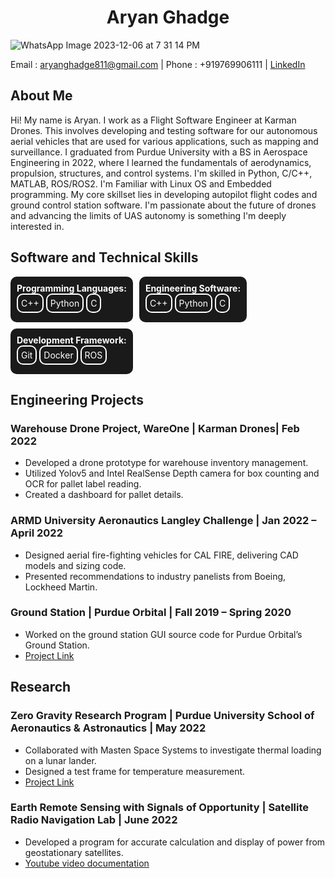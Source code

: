 # <div style="text-align: center;">Aryan Ghadge</div>

![WhatsApp Image 2023-12-06 at 7 31 14 PM](https://github.com/aryanghadge/aryanghadge.github.io/assets/150444246/f8640d1b-fc89-49b2-9711-5f1d146e2901)

Email : aryanghadge811@gmail.com | Phone : +919769906111 | [LinkedIn](https://www.linkedin.com/in/aryan-ghadge-b0012a192/) 

## About Me
Hi! My name is Aryan. I work as a Flight Software Engineer at Karman Drones. This involves developing and testing software for our autonomous aerial vehicles that are used for various applications, such as mapping and surveillance.
I graduated from Purdue University with a BS in Aerospace Engineering in 2022, where I learned the fundamentals of aerodynamics, propulsion, structures, and control systems. 
I'm skilled in Python, C/C++, MATLAB, ROS/ROS2. I'm Familiar with Linux OS and Embedded programming. My core skillset lies in developing autopilot flight codes and ground control station software. 
I'm passionate about the future of drones and advancing the limits of UAS autonomy is something I'm deeply interested in. 


## Software and Technical Skills

<div style="display: flex; flex-wrap: wrap; gap: 10px;">

  <div style="background-color: #1a1a1a; color: white; padding: 10px; border-radius: 10px;">
    <strong>Programming Languages:</strong><br>
    <div style="border: 2px solid #ffffff; border-radius: 10px; padding: 5px; display: inline-block; margin-bottom: 5px;">C++</div>
    <div style="border: 2px solid #ffffff; border-radius: 10px; padding: 5px; display: inline-block; margin-bottom: 5px;">Python</div>
    <div style="border: 2px solid #ffffff; border-radius: 10px; padding: 5px; display: inline-block; margin-bottom: 5px;">C</div>
  </div>

  <div style="background-color: #1a1a1a; color: white; padding: 10px; border-radius: 10px;">
    <strong>Engineering Software:</strong><br>
    <div style="border: 2px solid #ffffff; border-radius: 10px; padding: 5px; display: inline-block; margin-bottom: 5px;">C++</div>
    <div style="border: 2px solid #ffffff; border-radius: 10px; padding: 5px; display: inline-block; margin-bottom: 5px;">Python</div>
    <div style="border: 2px solid #ffffff; border-radius: 10px; padding: 5px; display: inline-block; margin-bottom: 5px;">C</div>
  </div>

  <div style="background-color: #1a1a1a; color: white; padding: 10px; border-radius: 10px;">
    <strong>Development Framework:</strong><br>
    <div style="border: 2px solid #ffffff; border-radius: 10px; padding: 5px; display: inline-block; margin-bottom: 5px;">Git</div>
    <div style="border: 2px solid #ffffff; border-radius: 10px; padding: 5px; display: inline-block; margin-bottom: 5px;">Docker</div>
    <div style="border: 2px solid #ffffff; border-radius: 10px; padding: 5px; display: inline-block; margin-bottom: 5px;">ROS</div>
  </div>


</div>

## Engineering Projects

### Warehouse Drone Project, WareOne | Karman Drones| Feb 2022

- Developed a drone prototype for warehouse inventory management.
- Utilized Yolov5 and Intel RealSense Depth camera for box counting and OCR for pallet label reading.
- Created a dashboard for pallet details.

### ARMD University Aeronautics Langley Challenge | Jan 2022 – April 2022

- Designed aerial fire-fighting vehicles for CAL FIRE, delivering CAD models and sizing code.
- Presented recommendations to industry panelists from Boeing, Lockheed Martin.

### Ground Station | Purdue Orbital | Fall 2019 – Spring 2020

- Worked on the ground station GUI source code for Purdue Orbital’s Ground Station.
- [Project Link](https://github.com/purdue-orbital/ground-station-GUI)

## Research

### Zero Gravity Research Program | Purdue University School of Aeronautics & Astronautics | May 2022

- Collaborated with Masten Space Systems to investigate thermal loading on a lunar lander.
- Designed a test frame for temperature measurement.
- [Project Link](https://tinyurl.com/3kszw5xk)

### Earth Remote Sensing with Signals of Opportunity | Satellite Radio Navigation Lab | June 2022

- Developed a program for accurate calculation and display of power from geostationary satellites.
- [Youtube video documentation](https://tinyurl.com/59ctrnnr)


